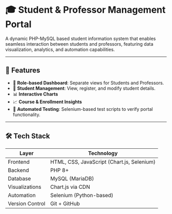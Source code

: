 # 🎓 Student & Professor Management Portal

A dynamic PHP-MySQL based student information system that enables seamless interaction between students and professors, featuring data visualization, analytics, and automation capabilities.

---

## 🚀 Features

- 🔐 **Role-based Dashboard**: Separate views for Students and Professors.
- 📄 **Student Management**: View, register, and modify student details.
- 📊 **Interactive Charts**
- 📈 **Course & Enrollment Insights**
- 🧪 **Automated Testing**: Selenium-based test scripts to verify portal functionality.

---

## 🛠 Tech Stack

| Layer          | Technology         |
|----------------|--------------------|
| Frontend       | HTML, CSS, JavaScript (Chart.js, Selenium) |
| Backend        | PHP 8+             |
| Database       | MySQL (MariaDB)    |
| Visualizations | Chart.js via CDN   |
| Automation     | Selenium (Python-based) |
| Version Control| Git + GitHub       |
